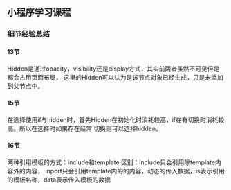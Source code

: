 ## 小程序学习课程

### 细节经验总结

#### 13节
Hidden是通过opacity，visibility还是display方式，其实前两者虽然不可见但是都会占用页面布局，
这里的Hidden可以认为是该节点对象已经生成，只是未添加到父节点中。   

#### 15节
在选择使用if与hidden时，首先Hidden在初始化时消耗较高，if在有切换时消耗较高。所以在选择时如果存在经常
切换则可以选择hidden。

#### 16节
两种引用模板的方式：include和template
区别：include只会引用除template内容外的内容，
inport只会引用template内的的内容，动态的传入数据，is表示引用的模板名称，data表示传入模板的数据

